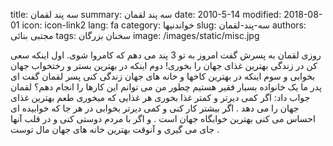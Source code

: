 title: سه پند لقمان
summary: سه پند لقمان
date: 2010-5-14
modified: 2018-08-01
icon:  icon-link2
lang: fa
category: خواندنیها
slug: سه-پند-لقمان
authors: مجتبی بنائی
tags: سخنان بزرگان
image: /images/static/misc.jpg

روزی لقمان به پسرش گفت امروز به تو 3 پند می دهم که کامروا شوی.    اول اینکه سعی کن در زندگی بهترین غذای جهان را بخوری!    دوم اینکه در بهترین بستر و رختخواب جهان بخوابی    و سوم اینکه در بهترین کاخها و خانه های جهان زندگی کنی    پسر لقمان گفت ای پدر ما یک خانواده بسیار فقیر هستیم چطور من می توانم این کارها را انجام دهم؟    لقمان جواب داد:    اگر کمی دیرتر و کمتر غذا بخوری هر غذایی که میخوری طعم بهترین غذای جهان را می دهد .    اگر بیشتر کار کنی و کمی دیرتر بخوابی در هر جا که خوابیده ای احساس می کنی بهترین خوابگاه جهان است .    و اگر با مردم دوستی کنی و در قلب آنها جای می گیری و آنوقت بهترین خانه های جهان مال توست .